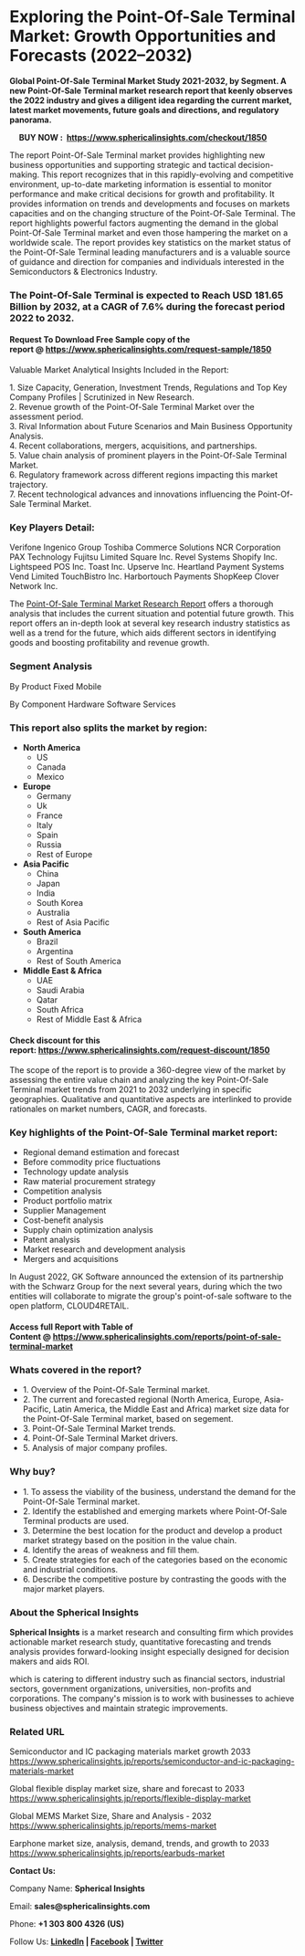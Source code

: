<h1>Exploring the Point-Of-Sale Terminal Market: Growth Opportunities and Forecasts (2022&ndash;2032)</h1>
<p><strong>Global Point-Of-Sale Terminal Market Study 2021-2032, by Segment. A new Point-Of-Sale Terminal market research report that keenly observes the 2022 industry and gives a diligent idea regarding the current market, latest market movements, future goals and directions, and regulatory panorama.&nbsp;</strong></p>
<p><strong>&nbsp; &nbsp; &nbsp;BUY NOW :&nbsp;&nbsp;<a href="https://www.sphericalinsights.com/checkout/1850" target="_blank" rel="noopener">https://www.sphericalinsights.com/checkout/1850</a></strong></p>
<p>The report Point-Of-Sale Terminal market provides highlighting new business opportunities and supporting strategic and tactical decision-making. This report recognizes that in this rapidly-evolving and competitive environment, up-to-date marketing information is essential to monitor performance and make critical decisions for growth and profitability. It provides information on trends and developments and focuses on markets capacities and on the changing structure of the Point-Of-Sale Terminal. The report highlights powerful factors augmenting the demand in the global Point-Of-Sale Terminal market and even those hampering the market on a worldwide scale. The report provides key statistics on the market status of the Point-Of-Sale Terminal leading manufacturers and is a valuable source of guidance and direction for companies and individuals interested in the Semiconductors &amp; Electronics Industry.</p>
<h3>The Point-Of-Sale Terminal is expected to Reach USD 181.65 Billion by 2032, at a CAGR of 7.6% during the forecast period 2022 to 2032.</h3>
<h4>Request To Download Free Sample copy of the report&nbsp;@&nbsp;<a href="https://www.sphericalinsights.com/request-sample/1850" target="_blank" rel="noopener">https://www.sphericalinsights.com/request-sample/1850</a></h4>
<p>Valuable Market Analytical Insights Included in the Report:</p>
<p>1. Size Capacity, Generation, Investment Trends, Regulations and Top Key Company Profiles | Scrutinized in New Research.<br />2. Revenue growth of the Point-Of-Sale Terminal Market over the assessment period.<br />3. Rival Information about Future Scenarios and Main Business Opportunity Analysis.<br />4. Recent collaborations, mergers, acquisitions, and partnerships.<br />5. Value chain analysis of prominent players in the Point-Of-Sale Terminal Market.<br />6. Regulatory framework across different regions impacting this market trajectory.<br />7. Recent technological advances and innovations influencing the Point-Of-Sale Terminal Market.</p>
<h3><strong>Key Players Detail:</strong></h3>
<p>Verifone Ingenico Group Toshiba Commerce Solutions NCR Corporation PAX Technology Fujitsu Limited Square Inc. Revel Systems Shopify Inc. Lightspeed POS Inc. Toast Inc. Upserve Inc. Heartland Payment Systems Vend Limited TouchBistro Inc. Harbortouch Payments ShopKeep Clover Network Inc.</p>
<p>The&nbsp;<a href="https://www.sphericalinsights.com/request-sample/1850" target="_blank" rel="noopener">Point-Of-Sale Terminal Market Research Report</a>&nbsp;offers a thorough analysis that includes the current situation and potential future growth. This report offers an in-depth look at several key research industry statistics as well as a trend for the future, which aids different sectors in identifying goods and boosting profitability and revenue growth.</p>
<h3><strong>Segment Analysis</strong></h3>
<p>By Product Fixed Mobile</p>
<p>By Component Hardware Software Services</p>
<h3><strong>This report also splits the market by region:</strong></h3>
<ul>
<li><strong>North America</strong>
<ul>
<li>US</li>
<li>Canada</li>
<li>Mexico</li>
</ul>
</li>
<li><strong>Europe</strong>
<ul>
<li>Germany</li>
<li>Uk</li>
<li>France</li>
<li>Italy</li>
<li>Spain</li>
<li>Russia</li>
<li>Rest of Europe</li>
</ul>
</li>
<li><strong>Asia Pacific</strong>
<ul>
<li>China</li>
<li>Japan</li>
<li>India</li>
<li>South Korea</li>
<li>Australia</li>
<li>Rest of Asia Pacific</li>
</ul>
</li>
<li><strong>South America</strong>
<ul>
<li>Brazil</li>
<li>Argentina</li>
<li>Rest of South America</li>
</ul>
</li>
<li><strong>Middle East &amp; Africa</strong>
<ul>
<li>UAE</li>
<li>Saudi Arabia</li>
<li>Qatar</li>
<li>South Africa</li>
<li>Rest of Middle East &amp; Africa</li>
</ul>
</li>
</ul>
<h4>Check discount for this report:&nbsp;<a href="https://www.sphericalinsights.com/request-discount/1850" target="_blank" rel="noopener">https://www.sphericalinsights.com/request-discount/1850</a></h4>
<p>The scope of the report is to provide a 360-degree view of the market by assessing the entire value chain and analyzing the key Point-Of-Sale Terminal market trends from 2021 to 2032 underlying in specific geographies. Qualitative and quantitative aspects are interlinked to provide rationales on market numbers, CAGR, and forecasts.</p>
<h3><strong>Key highlights of the Point-Of-Sale Terminal market report:</strong></h3>
<ul>
<li>Regional demand estimation and forecast</li>
<li>Before commodity price fluctuations</li>
<li>Technology update analysis</li>
<li>Raw material procurement strategy</li>
<li>Competition analysis</li>
<li>Product portfolio matrix</li>
<li>Supplier Management</li>
<li>Cost-benefit analysis</li>
<li>Supply chain optimization analysis</li>
<li>Patent analysis</li>
<li>Market research and development analysis</li>
<li>Mergers and acquisitions</li>
</ul>
<p>In August 2022, GK Software announced the extension of its partnership with the Schwarz Group for the next several years, during which the two entities will collaborate to migrate the group's point-of-sale software to the open platform, CLOUD4RETAIL.</p>
<h4>Access full Report with Table of Content&nbsp;@&nbsp;<a href="https://www.sphericalinsights.com/reports/point-of-sale-terminal-market" target="_blank" rel="noopener">https://www.sphericalinsights.com/reports/point-of-sale-terminal-market</a></h4>
<h3><strong>Whats covered in the report?</strong></h3>
<ul>
<li>1. Overview of the Point-Of-Sale Terminal market.</li>
<li>2. The current and forecasted regional (North America, Europe, Asia-Pacific, Latin America, the Middle East and Africa) market size data for the Point-Of-Sale Terminal market, based on segement.</li>
<li>3. Point-Of-Sale Terminal Market trends.</li>
<li>4. Point-Of-Sale Terminal Market drivers.</li>
<li>5. Analysis of major company profiles.</li>
</ul>
<h3><strong>Why buy?</strong></h3>
<ul>
<li>1. To assess the viability of the business, understand the demand for the Point-Of-Sale Terminal market.</li>
<li>2. Identify the established and emerging markets where Point-Of-Sale Terminal products are used.</li>
<li>3. Determine the best location for the product and develop a product market strategy based on the position in the value chain.</li>
<li>4. Identify the areas of weakness and fill them.</li>
<li>5. Create strategies for each of the categories based on the economic and industrial conditions.</li>
<li>6. Describe the competitive posture by contrasting the goods with the major market players.</li>
</ul>
<h3><strong>About the Spherical Insights</strong></h3>
<p><strong>Spherical Insights</strong>&nbsp;is a market research and consulting firm which provides actionable market research study, quantitative forecasting and trends analysis provides forward-looking insight especially designed for decision makers and aids ROI.</p>
<p>which is catering to different industry such as financial sectors, industrial sectors, government organizations, universities, non-profits and corporations. The company's mission is to work with businesses to achieve business objectives and maintain strategic improvements.</p>
<h3><strong>Related URL&nbsp;</strong></h3>
<p>Semiconductor and IC packaging materials market growth 2033<br /><a href="https://www.sphericalinsights.jp/reports/semiconductor-and-ic-packaging-materials-market" rel="nofollow">https://www.sphericalinsights.jp/reports/semiconductor-and-ic-packaging-materials-market</a>&nbsp;</p>
<p>Global flexible display market size, share and forecast to 2033<br /><a href="https://www.sphericalinsights.jp/reports/flexible-display-market" rel="nofollow">https://www.sphericalinsights.jp/reports/flexible-display-market</a>&nbsp;</p>
<p>Global MEMS Market Size, Share and Analysis - 2032<br /><a href="https://www.sphericalinsights.jp/reports/mems-market" rel="nofollow">https://www.sphericalinsights.jp/reports/mems-market</a>&nbsp;</p>
<p>Earphone market size, analysis, demand, trends, and growth to 2033<br /><a href="https://www.sphericalinsights.jp/reports/earbuds-market" rel="nofollow">https://www.sphericalinsights.jp/reports/earbuds-market</a>&nbsp;</p>
<p><strong>Contact Us:</strong></p>
<p>Company Name:&nbsp;<strong>Spherical Insights</strong></p>
<p>Email:&nbsp;<strong>sales@sphericalinsights.com</strong></p>
<p>Phone:&nbsp;<strong>+1 303 800 4326 (US)</strong></p>
<p>Follow Us:&nbsp;<strong><a href="https://www.linkedin.com/company/spherical-insight/" rel="nofollow"><u>LinkedIn</u></a>&nbsp;|&nbsp;<a href="https://www.facebook.com/sphericalinsights22" rel="nofollow"><u>Facebook</u></a>&nbsp;|&nbsp;<a href="https://twitter.com/SInsights_US" rel="nofollow"><u>Twitter</u></a></strong></p>
